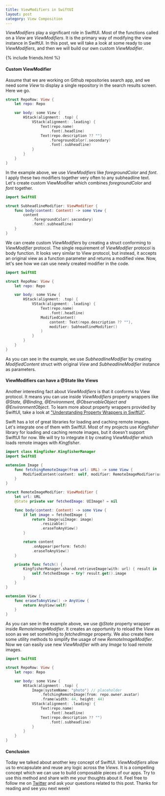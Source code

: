 ```yaml
---
title: ViewModifiers in SwiftUI
layout: post
category: View Composition
---
```


*ViewModifiers* play a significant role in SwiftUI. Most of the functions called on a *View* are *ViewModifiers*. It is the primary way of modifying the view instance in SwiftUI. In this post, we will take a look at some ready to use *ViewModifiers*, and then we will build our own custom *ViewModifier*.

{% include friends.html %}

#### Custom ViewModifier
Assume that we are working on Github repositories search app, and we need some *View* to display a single repository in the search results screen. Here we go.

```swift
struct RepoRow: View {
    let repo: Repo

    var body: some View {
        HStack(alignment: .top) {
            VStack(alignment: .leading) {
                Text(repo.name)
                    .font(.headline)
                Text(repo.description ?? "")
                    .foregroundColor(.secondary)
                    .font(.subheadline)
            }
        }
    }
}
```

In the example above, we use *ViewModifiers* like *foregroundColor* and *font*. I apply these two modifiers together very often to any subheadline text. Let's create custom ViewModifier which combines *foregroundColor* and *font* together.

```swift
import SwiftUI

struct SubheadlineModifier: ViewModifier {
    func body(content: Content) -> some View {
        content
            .foregroundColor(.secondary)
            .font(.subheadline)
    }
}
```

We can create custom *ViewModifiers* by creating a struct conforming to *ViewModifier* protocol. The single requirement of *ViewModifier* protocol is body function. It looks very similar to View protocol, but instead, it accepts an original view as a function parameter and returns a modified view. Now, let's see how we can use newly created modifier in the code.

```swift
import SwiftUI

struct RepoRow: View {
    let repo: Repo

    var body: some View {
        HStack(alignment: .top) {
            VStack(alignment: .leading) {
                Text(repo.name)
                    .font(.headline)
                ModifiedContent(
                    content: Text(repo.description ?? ""),
                    modifier: SubheadlineModifier()
                )
            }
        }
    }
}
```
As you can see in the example, we use *SubheadlineModifier* by creating *ModifiedContent* struct with original *View* and *SubheadlineModifier* instance as parameters.

#### ViewModifiers can have a @State like Views
Another interesting fact about *ViewModifiers* is that it conforms to View protocol. It means you can use inside *ViewModifiers* property wrappers like *@State, @Binding, @Environment, @ObservableObject and @EnvironmentObject*. To learn more about property wrappers provided by SwiftUI, take a look at ["Understanding Property Wrappers in SwiftUI"](/2019/06/12/understanding-property-wrappers-in-swiftui/).

Swift has a lot of great libraries for loading and caching remote images. Let's integrate one of them with SwiftUI. Most of my projects use *Kingfisher* library for loading and caching remote images, but it doesn't support SwiftUI for now. We will try to integrate it by creating *ViewModifier* which loads remote images with *Kingfisher*.

```swift
import class Kingfisher.KingfisherManager
import SwiftUI

extension Image {
    func fetchingRemoteImage(from url: URL) -> some View {
        ModifiedContent(content: self, modifier: RemoteImageModifier(url: url))
    }
}

struct RemoteImageModifier: ViewModifier {
    let url: URL
    @State private var fetchedImage: UIImage? = nil

    func body(content: Content) -> some View {
        if let image = fetchedImage {
            return Image(uiImage: image)
                .resizable()
                .eraseToAnyView()
        }

        return content
            .onAppear(perform: fetch)
            .eraseToAnyView()
    }

    private func fetch() {
        KingfisherManager.shared.retrieveImage(with: url) { result in
            self.fetchedImage = try? result.get().image
        }
    }
}

extension View {
    func eraseToAnyView() -> AnyView {
        return AnyView(self)
    }
}
```

As you can see in the example above, we use @*State* property wrapper inside *RemoteImageModifier*. It creates an opportunity to reload the *View* as soon as we set something to *fetchedImage* property. We also create here some utility methods to simplify the usage of new *RemoteImageModifier*. Now we can easily use new *ViewModifier* with any *Image* to load remote images.

```swift
import SwiftUI

struct RepoRow: View {
    let repo: Repo

    var body: some View {
        HStack(alignment: .top) {
            Image(systemName: "photo") // placeholder
                .fetchingRemoteImage(from: repo.owner.avatar)
                .frame(width: 44, height: 44)
            VStack(alignment: .leading) {
                Text(repo.name)
                    .font(.headline)
                Text(repo.description ?? "")
                    .font(.subheadline)
            }
        }
    }
}
```

#### Conclusion
Today we talked about another key concept of SwiftUI. *ViewModifiers* allow us to encapsulate and reuse any logic across the *Views*. It is a compelling concept which we can use to build composable pieces of our apps. Try to use this method and share with me your thoughts about it. Feel free to follow me on [Twitter](https://twitter.com/mecid) and ask your questions related to this post. Thanks for reading and see you next week! 

